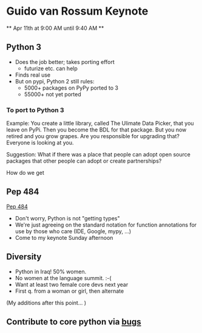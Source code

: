 # Guido van Rossum Keynote

** Apr 11th at 9:00 AM until 9:40 AM **

## Python 3

* Does the job better; takes porting effort
    * futurize etc. can help
* Finds real use
* But on pypi, Python 2 still rules:
    * 5000+ packages on PyPy ported to 3
    * 55000+ not yet ported

### To port to Python 3

Example: You create a little library, called The Ulimate Data Picker, that you leave on PyPi. Then you become the BDL for that package. But you now retired and you grow grapes. Are you responsible for upgrading that? Everyone is looking at you.

Suggestion: What if there was a place that people can adopt open source packages that other people can adopt or create partnerships?

How do we get

## Pep 484

[Pep 484](https://www.python.org/dev/peps/pep-0484/)

* Don't worry, Python is not "getting types"
* We're just agreeing on the standard notation for function annotations for use by those who care (IDE, Google, mypy, ...)
* Come to my keynote Sunday afternoon

## Diversity

* Python in Iraq! 50% women.
* No women at the language summit. :-(
* Want at least two female core devs next year
* First q. from a woman or girl, then alternate

(My additions after this point...  )
## Contribute to core python via [bugs](https://bugs.python.org/)
